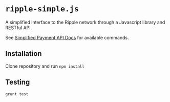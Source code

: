 # `ripple-simple.js`

A simplified interface to the Ripple network through a Javascript library and RESTful API.

See [Simplified Payment API Docs](docs/paymentapi.md) for available commands. 

## Installation

Clone repository and run `npm install`

## Testing

`grunt test`
